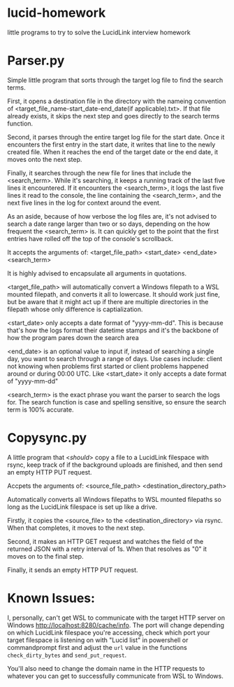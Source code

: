 # lucid-homework
little programs to try to solve the LucidLink interview homework

# Parser.py
Simple little program that sorts through the target log file to find the search terms.

First, it opens a destination file in the <parsed log chunks> directory with the nameing convention of <target_file_name-start_date-end_date(if applicable).txt>.  If that file already exists, it skips the next step and goes directly to the search terms function.

Second, it parses through the entire target log file for the start date.  Once it encounters the first entry in the start date, it writes that line to the newly created file.  When it reaches the end of the target date or the end date, it moves onto the next step.

Finally, it searches through the new file for lines that include the <search_term>.  While it's searching, it keeps a running track of the last five lines it encountered.  If it encounters the <search_term>, it logs the last five lines it read to the console, the line containing the <search_term>, and the next five lines in the log for context around the event.

As an aside, because of how verbose the log files are, it's not advised to search a date range larger than two or so days, depending on the how frequent the <search_term> is.  It can quickly get to the point that the first entries have rolled off the top of the console's scrollback.

It accepts the arguments of: <target_file_path> <start_date> <end_date> <search_term>

It is highly advised to encapsulate all arguments in quotations.

<target_file_path> will automatically convert a Windows filepath to a WSL mounted filepath, and converts it all to lowercase.  It should work just fine, but be aware that it might act up if there are multiple directories in the filepath whose only difference is captialization.

<start_date> only accepts a date format of "yyyy-mm-dd".  This is because that's how the logs format their datetime stamps and it's the backbone of how the program pares down the search area

<end_date> is an optional value to input if, instead of searching a single day, you want to search through a range of days.  Use cases include: client not knowing when problems first started or client problems happened around or during 00:00 UTC.  Like <start_date> it only accepts a date format of "yyyy-mm-dd"

<search_term> is the exact phrase you want the parser to search the logs for.  The search function is case and spelling sensitive, so ensure the search term is 100% accurate.


# Copysync.py
A little program that <*should*> copy a file to a LucidLink filespace with rsync, keep track of if the background uploads are finished, and then send an empty HTTP PUT request.

Accpets the arguments of: <source_file_path> <destination_directory_path>

Automatically converts all Windows filepaths to WSL mounted filepaths so long as the LucidLink filespace is set up like a drive.

Firstly, it copies the <source_file> to the <destination_directory> via rsync. When that completes, it moves to the next step.

Second, it makes an HTTP GET request and watches the <dirtyBytes> field of the returned JSON with a retry interval of 1s.  When that resolves as "0" it moves on to the final step.

Finally, it sends an empty HTTP PUT request.

# Known Issues:
I, personally, can't get WSL to communicate with the target HTTP server on Windows <http://localhost:8280/cache/info>.  The port will change depending on which LucidLink filespace you're accessing, check which port your target filespace is listening on with "Lucid list" in powershell or commandprompt first and adjust the ```url``` value in the functions ```check_dirty_bytes``` and ```send_put_request```.

You'll also need to change the domain name in the HTTP requests to whatever you can get to successfully communicate from WSL to Windows.